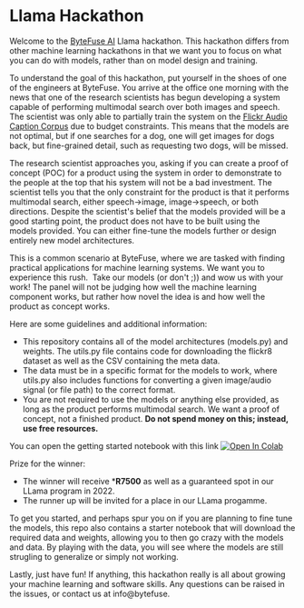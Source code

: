 # Llama Hackathon

Welcome to the [ByteFuse AI](https://bytefuse.ai/) Llama hackathon. This hackathon differs from other machine learning hackathons in that we want you to focus on what you can do with models, rather than on model design and training.

To understand the goal of this hackathon, put yourself in the shoes of one of the engineers at ByteFuse. You arrive at the office one morning with the news that one of the research scientists has begun developing a system capable of performing multimodal search over both images and speech. The scientist was only able to partially train the system on the [Flickr Audio Caption Corpus](https://groups.csail.mit.edu/sls/downloads/flickraudio/) due to budget constraints. This means that the models are not optimal, but if one searches for a dog, one will get images for dogs back, but fine-grained detail, such as requesting two dogs, will be missed.

The research scientist approaches you, asking if you can create a proof of concept (POC) for a product using the system in order to demonstrate to the people at the top that his system will not be a bad investment. The scientist tells you that the only constraint for the product is that it performs multimodal search, either speech->image, image->speech, or both directions. Despite the scientist's belief that the models provided will be a good starting point, the product does not have to be built using the models provided. You can either fine-tune the models further or design entirely new model architectures.

This is a common scenario at ByteFuse, where we are tasked with finding practical applications for machine learning systems. We want you to experience this rush.  Take our models (or don't ;)) and wow us with your work! The panel will not be judging how well the machine learning component works, but rather how novel the idea is and how well the product as concept works.

Here are some guidelines and additional information:

* This repository contains all of the model architectures (models.py) and weights. The utils.py file contains code for downloading the flickr8 dataset as well as the CSV containing the meta data.
* The data must be in a specific format for the models to work, where  utils.py also includes functions for converting a given image/audio signal (or file path) to the correct format.
* You are not required to use the models or anything else provided, as long as the product performs multimodal search. We want a proof of concept, not a finished product. **Do not spend money on this; instead, use free resources.**

You can open the getting started notebook with this link [![Open In Colab](https://colab.research.google.com/assets/colab-badge.svg)](https://colab.research.google.com/github/ByteFuse/indabax-2021/blob/main/llama-hackathon/llama-hackathon-starter-kit.ipynb)


Prize for the winner:

* The winner will receive ***R7500** as well as a guaranteed spot in our LLama program in 2022. 
* The runner up will be invited for a place in our LLama progamme.

To get you started, and perhaps spur you on if you are planning to fine tune the models, this repo also contains a starter notebook that will download the required data and weights, allowing you to then go crazy with the models and data. By playing with the data, you will see where the models are still strugling to generalize or simply not working. 

Lastly, just have fun! If anything, this hackathon really is all about growing your machine learning and software skills. Any questions can be raised in the issues, or contact us at info@bytefuse.
